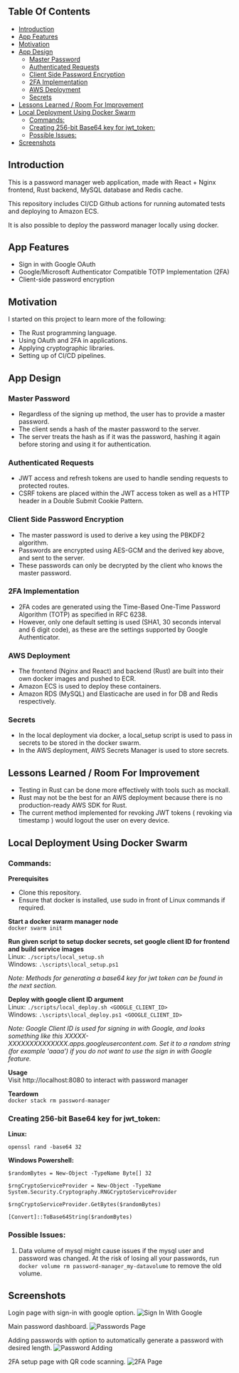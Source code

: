 ## Table Of Contents
- [Introduction](#introduction)
- [App Features](#app-features)
- [Motivation](#motivation)
- [App Design](#app-design)
  * [Master Password](#master-password)
  * [Authenticated Requests](#authenticated-requests)
  * [Client Side Password Encryption](#client-side-password-encryption)
  * [2FA Implementation](#2fa-implementation)
  * [AWS Deployment](#aws-deployment)
  * [Secrets](#secrets)
- [Lessons Learned / Room For Improvement](#lessons-learned---room-for-improvement)
- [Local Deployment Using Docker Swarm](#local-deployment-using-docker-swarm)
  * [Commands:](#commands-)
  * [Creating 256-bit Base64 key for jwt_token:](#creating-256-bit-base64-key-for-jwt-token-)
  * [Possible Issues:](#possible-issues-)
- [Screenshots](#screenshots)

## Introduction

This is a password manager web application, made with React + Nginx frontend, Rust backend, MySQL database and Redis cache.

This repository includes CI/CD Github actions for running automated tests and deploying to Amazon ECS.

It is also possible to deploy the password manager locally using docker.

## App Features

* Sign in with Google OAuth
* Google/Microsoft Authenticator Compatible TOTP Implementation (2FA)
* Client-side password encryption

## Motivation

I started on this project to learn more of the following:
* The Rust programming language.
* Using OAuth and 2FA in applications.
* Applying cryptographic libraries.
* Setting up of CI/CD pipelines.

## App Design

### Master Password
* Regardless of the signing up method, the user has to provide a master password.
* The client sends a hash of the master password to the server.
* The server treats the hash as if it was the password, hashing it again before storing and using it for authentication.

### Authenticated Requests
* JWT access and refresh tokens are used to handle sending requests to protected routes.
* CSRF tokens are placed within the JWT access token as well as a HTTP header in a Double Submit Cookie Pattern.

### Client Side Password Encryption
* The master password is used to derive a key using the PBKDF2 algorithm.
* Passwords are encrypted using AES-GCM and the derived key above, and sent to the server.
* These passwords can only be decrypted by the client who knows the master password.

### 2FA Implementation
* 2FA codes are generated using the Time-Based One-Time Password Algorithm (TOTP) as specified in RFC 6238.
* However, only one default setting is used (SHA1, 30 seconds interval and 6 digit code), as these are the settings supported by Google Authenticator.

### AWS Deployment
* The frontend (Nginx and React) and backend (Rust) are built into their own docker images and pushed to ECR.
* Amazon ECS is used to deploy these containers.
* Amazon RDS (MySQL) and Elasticache are used in for DB and Redis respectively.

### Secrets
* In the local deployment via docker, a local_setup script is used to pass in secrets to be stored in the docker swarm.
* In the AWS deployment, AWS Secrets Manager is used to store secrets.

## Lessons Learned / Room For Improvement
* Testing in Rust can be done more effectively with tools such as mockall.
* Rust may not be the best for an AWS deployment because there is no production-ready AWS SDK for Rust.
* The current method implemented for revoking JWT tokens ( revoking via timestamp ) would logout the user on every device.

## Local Deployment Using Docker Swarm 

### Commands:

**Prerequisites** <br>
* Clone this repository.
* Ensure that docker is installed, use sudo in front of Linux commands if required.

**Start a docker swarm manager node** <br>
`docker swarm init`

**Run given script to setup docker secrets, set google client ID for frontend and build service images** <br>
Linux: `./scripts/local_setup.sh` <br>
Windows: `.\scripts\local_setup.ps1`

*Note: Methods for generating a base64 key for jwt token can be found in the next section.*

**Deploy with google client ID argument** <br>
Linux: `./scripts/local_deploy.sh <GOOGLE_CLIENT_ID>` <br>
Windows: `.\scripts\local_deploy.ps1 <GOOGLE_CLIENT_ID>`

*Note: Google Client ID is used for signing in with Google, and looks something like this XXXXX-XXXXXXXXXXXXXX.apps.googleusercontent.com. Set it to a random string (for example 'aaaa') if you do not want to use the sign in with Google feature.*

**Usage** <br>
Visit http://localhost:8080 to interact with password manager

**Teardown** <br>
`docker stack rm password-manager`

### Creating 256-bit Base64 key for jwt_token:

**Linux:** <br>
```
openssl rand -base64 32
```

**Windows Powershell:** <br>

```
$randomBytes = New-Object -TypeName Byte[] 32

$rngCryptoServiceProvider = New-Object -TypeName System.Security.Cryptography.RNGCryptoServiceProvider

$rngCryptoServiceProvider.GetBytes($randomBytes)

[Convert]::ToBase64String($randomBytes)
```


### Possible Issues:

1. Data volume of mysql might cause issues if the mysql user and password was changed. At the risk of losing all your passwords, run `docker volume rm password-manager_my-datavolume` to remove the old volume. 


## Screenshots
Login page with sign-in with google option.
![Sign In With Google](docs/images/Signin_With_Google.png)

Main password dashboard.
![Passwords Page](docs/images/Main_Password_Page.png)

Adding passwords with option to automatically generate a password with desired length.
![Password Adding](docs/images/Password_Generator.png)

2FA setup page with QR code scanning.
![2FA Page](docs/images/2FA_Page.png)
